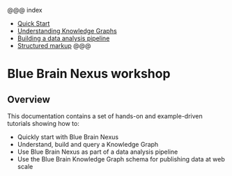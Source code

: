 
@@@ index

* [Quick Start](getting-started/index.md)
* [Understanding Knowledge Graphs](./knowledge-graph/index.md)
* [Building a data analysis pipeline](./building-a-data-pipeline/index.md)
* [Structured markup](bbp-kg-schema/index.md)
@@@

# Blue Brain Nexus workshop


## Overview

This documentation contains a set of hands-on and example-driven tutorials showing how to:
 
* Quickly start with Blue Brain Nexus
* Understand, build and query a Knowledge Graph
* Use Blue Brain Nexus as part of a data analysis pipeline
* Use the Blue Brain Knowledge Graph schema for publishing data at web scale